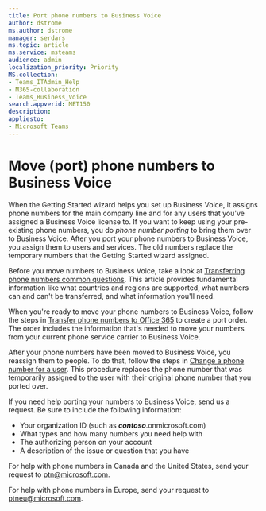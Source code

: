 ```yaml
---
title: Port phone numbers to Business Voice
author: dstrome 
ms.author: dstrome
manager: serdars
ms.topic: article
ms.service: msteams
audience: admin
localization_priority: Priority
MS.collection: 
- Teams_ITAdmin_Help
- M365-collaboration
- Teams_Business_Voice
search.appverid: MET150
description: 
appliesto: 
- Microsoft Teams
---
```


# Move (port) phone numbers to Business Voice

When the Getting Started wizard helps you set up Business Voice, it assigns phone numbers for the main company line and for any users that you've assigned a Business Voice license to. If you want to keep using your pre-existing phone numbers, you do *phone number porting* to bring them over to Business Voice. After you port your phone numbers to Business Voice, you assign them to users and services. The old numbers replace the temporary numbers that the Getting Started wizard assigned.

Before you move numbers to Business Voice, take a look at [Transferring phone numbers common questions](../transferring-phone-numbers-common-questions.md). This article provides fundamental information like what countries and regions are supported, what numbers can and can't be transferred, and what information you'll need.

When you're ready to move your phone numbers to Business Voice, follow the steps in [Transfer phone numbers to Office 365](../transfer-phone-numbers-to-office-365.md) to create a port order. The order includes the information that's needed to move your numbers from your current phone service carrier to Business Voice.

After your phone numbers have been moved to Business Voice, you reassign them to people. To do that, follow the steps in [Change a phone number for a user](../assign-change-or-remove-a-phone-number-for-a-user.md#change-a-phone-number-for-a-user). This procedure replaces the phone number that was temporarily assigned to the user with their original phone number that you ported over.

If you need help porting your numbers to Business Voice, send us a request. Be sure to include the following information:
- Your organization ID (such as ***contoso***.onmicrosoft.com)
- What types and how many numbers you need help with
- The authorizing person on your account
- A description of the issue or question that you have

For help with phone numbers in Canada and the United States, send your request to [ptn@microsoft.com](mailto:ptn@microsoft.com).

For help with phone numbers in Europe, send your request to [ptneu@microsoft.com](mailto:ptneu@microsoft.com).
